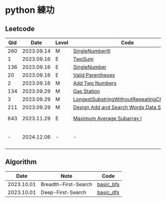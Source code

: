 # python 練功

## Leetcode

| Qid | Date       | Level | Code                                                                                                   | Note             |
| --- | ---------- | ----- | ------------------------------------------------------------------------------------------------------ | ---------------- |
| 260 | 2023.09.14 | M     | [SingleNumberIII](./leetcode/SingleNumberIII.py)                                                       |
| 1   | 2023.09.16 | E     | [TwoSum](./leetcode/TwoSum.py)                                                                         |
| 136 | 2023.09.16 | E     | [SingleNumber](./leetcode/SingleNumber.py)                                                             |
| 20  | 2023.09.16 | E     | [Valid Parentheses](./leetcode/ValidParentheses.py)                                                    |
| 2   | 2023.09.16 | M     | [Add Two Numbers](./leetcode/AddTwoNumbers.py)                                                         |
| 134 | 2023.09.29 | M     | [Gas Station](./leetcode/GasStation.py)                                                                |
| 3   | 2023.09.29 | M     | [LongestSubstringWithoutRepeatingCharacters](./leetcode/LongestSubstringWithoutRepeatingCharacters.py) |
| 211 | 2023.09.29 | M     | [Design Add and Search Words Data Structure](./leetcode/DesignAddandSearchWordsDataStructure.py)       | dfs              |
| 643 | 2023.11.29 | E     | [Maximum Average Subarray I](./leetcode/MaximumAverageSubarrayI.py)                                    | slide window     |
| -   | 2024.12.06 | -     | -                                                                                                      | 日常 Coding 問題 |

## Algorithm

| Date       | Note                 | Code                                  |
| ---------- | -------------------- | ------------------------------------- |
| 2023.10.01 | Breadth-First-Search | [basic_bfs](./algorithm/basic_bfs.py) |
| 2023.10.01 | Deep-First-Search    | [basic_dfs](./algorithm/basic_dfs.py) |

